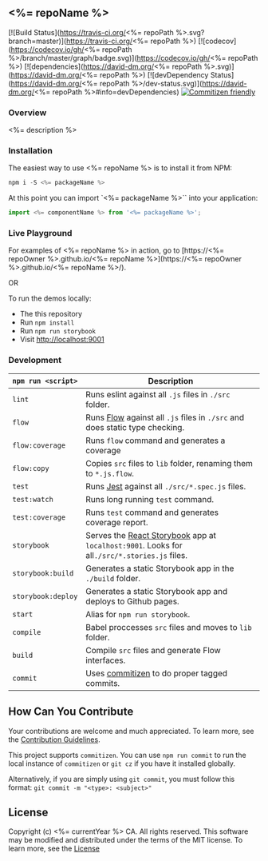 ## <%= repoName %>

[![Build Status](https://travis-ci.org/<%= repoPath %>.svg?branch=master)](https://travis-ci.org/<%= repoPath %>)
[![codecov](https://codecov.io/gh/<%= repoPath %>/branch/master/graph/badge.svg)](https://codecov.io/gh/<%= repoPath %>)
[![dependencies](https://david-dm.org/<%= repoPath %>.svg)](https://david-dm.org/<%= repoPath %>)
[![devDependency Status](https://david-dm.org/<%= repoPath %>/dev-status.svg)](https://david-dm.org/<%= repoPath %>#info=devDependencies)
[![Commitizen friendly](https://img.shields.io/badge/commitizen-friendly-brightgreen.svg)](http://commitizen.github.io/cz-cli/)

### Overview

<%= description %>

### Installation

The easiest way to use <%= repoName %> is to install it from NPM:

```javascript
npm i -S <%= packageName %>
```

At this point you can import `<%= packageName %>`` into your application:

```js
import <%= componentName %> from '<%= packageName %>';
```

### Live Playground

For examples of <%= repoName %> in action, go to [https://<%= repoOwner %>.github.io/<%= repoName %>](https://<%= repoOwner %>.github.io/<%= repoName %>/).

OR

To run the demos locally:
- The this repository
- Run `npm install`
- Run `npm run storybook`
- Visit [http://localhost:9001](http://localhost:9001)

### Development

|`npm run <script>`|Description|
|------------------|-----------|
|`lint`| Runs eslint against all `.js` files in `./src` folder.|
|`flow`| Runs [Flow](https://github.com/facebook/flow) against all `.js` files in `./src` and does static type checking.|
|`flow:coverage`| Runs `flow` command and generates a coverage|
|`flow:copy`| Copies `src` files to `lib` folder, renaming them to `*.js.flow`.|
|`test`| Runs [Jest](https://github.com/facebook/jest) against all `./src/*.spec.js` files.|
|`test:watch`| Runs long running `test` command.|
|`test:coverage`| Runs `test` command and generates coverage report.|
|`storybook`| Serves the [React Storybook](https://github.com/kadirahq/react-storybook) app at `localhost:9001`. Looks for all`./src/*.stories.js` files.|
|`storybook:build`| Generates a static Storybook app in the `./build` folder.|
|`storybook:deploy`| Generates a static Storybook app and deploys to Github pages.|
|`start`| Alias for `npm run storybook`.|
|`compile`| Babel proccesses `src` files and moves to `lib` folder.|
|`build`| Compile `src` files and generate Flow interfaces.|
|`commit`| Uses [commitizen](https://github.com/commitizen/cz-cli) to do proper tagged commits.|

## How Can You Contribute
Your contributions are welcome and much appreciated. To learn more, see the [Contribution Guidelines](CONTRIBUTING.md).

This project supports `commitizen`. You can use `npm run commit` to run the local instance of `commitizen` or `git cz` if you have it installed globally.

Alternatively, if you are simply using `git commit`, you must follow this format:
`git commit -m "<type>: <subject>"`

## License
Copyright (c) <%= currentYear %> CA. All rights reserved.
This software may be modified and distributed under the terms of the MIT license. To learn more, see the [License](LICENSE.md)
